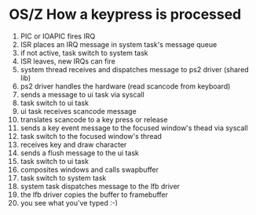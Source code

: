 OS/Z How a keypress is processed
================================

   1. PIC or IOAPIC fires IRQ
   2. ISR places an IRQ message in system task's message queue
   3. if not active, task switch to system task
   4. ISR leaves, new IRQs can fire
   5. system thread receives and dispatches message to ps2 driver (shared lib)
   6. ps2 driver handles the hardware (read scancode from keyboard)
   7. sends a message to ui task via syscall
   8. task switch to ui task
   9. ui task receives scancode message
  10. translates scancode to a key press or release
  11. sends a key event message to the focused window's thead via syscall
  12. task switch to the focused window's thread
  13. receives key and draw character
  14. sends a flush message to the ui task
  15. task switch to ui task
  16. composites windows and calls swapbuffer
  17. task switch to system task
  18. system task dispatches message to the lfb driver
  19. the lfb driver copies the buffer to framebuffer
  20. you see what you've typed :-)
